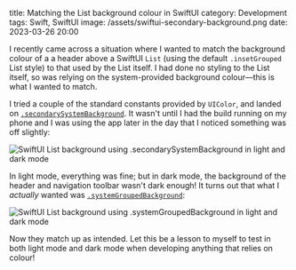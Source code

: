 title: Matching the List background colour in SwiftUI
category: Development
tags: Swift, SwiftUI
image: /assets/swiftui-secondary-background.png
date: 2023-03-26 20:00

I recently came across a situation where I wanted to match the background colour of a a header above a SwiftUI `List` (using the default `.insetGrouped` List style) to that used by the List itself. I had done no styling to the List itself, so was relying on the system-provided background colour—this is what I wanted to match.

I tried a couple of the standard constants provided by `UIColor`, and landed on [`.secondarySystemBackground`](https://developer.apple.com/documentation/uikit/uicolor/3173137-secondarysystembackground). It wasn't until I had the build running on my phone and I was using the app later in the day that I noticed something was off slightly:

![SwiftUI List background using .secondarySystemBackground in light and dark mode](/assets/swiftui-secondary-background.png)

In light mode, everything was fine; but in dark mode, the background of the header and navigation toolbar wasn't dark enough! It turns out that what I *actually* wanted was [`.systemGroupedBackground`](https://developer.apple.com/documentation/uikit/uicolor/3173145-systemgroupedbackground):

![SwiftUI List background using .systemGroupedBackground in light and dark mode](/assets/swiftui-grouped-background.png)

Now they match up as intended. Let this be a lesson to myself to test in both light mode and dark mode when developing anything that relies on colour!
